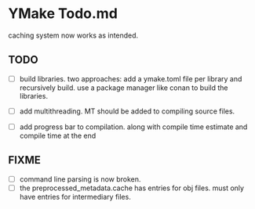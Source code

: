 # YMake Todo.md

caching system now works as intended.

## TODO

- [ ] build libraries.
    two approaches:
        add a ymake.toml file per library and recursively build.
        use a package manager like conan to build the libraries.

- [ ] add multithreading.
    MT should be added to compiling source files.

- [ ] add progress bar to compilation.
    along with compile time estimate and compile time at the end

## FIXME

- [ ] command line parsing is now broken.
- [ ] the preprocessed_metadata.cache has entries for obj files.
    must only have entries for intermediary files.
